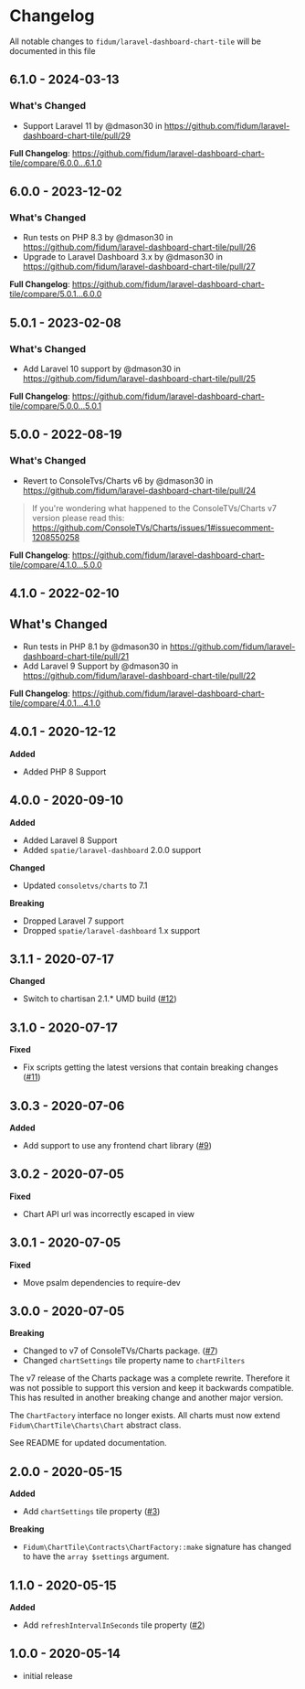 # Changelog

All notable changes to `fidum/laravel-dashboard-chart-tile` will be documented in this file

## 6.1.0 - 2024-03-13

### What's Changed

* Support Laravel 11 by @dmason30 in https://github.com/fidum/laravel-dashboard-chart-tile/pull/29

**Full Changelog**: https://github.com/fidum/laravel-dashboard-chart-tile/compare/6.0.0...6.1.0

## 6.0.0 - 2023-12-02

### What's Changed

* Run tests on PHP 8.3 by @dmason30 in https://github.com/fidum/laravel-dashboard-chart-tile/pull/26
* Upgrade to Laravel Dashboard 3.x by @dmason30 in https://github.com/fidum/laravel-dashboard-chart-tile/pull/27

**Full Changelog**: https://github.com/fidum/laravel-dashboard-chart-tile/compare/5.0.1...6.0.0

## 5.0.1 - 2023-02-08

### What's Changed

- Add Laravel 10 support by @dmason30 in https://github.com/fidum/laravel-dashboard-chart-tile/pull/25

**Full Changelog**: https://github.com/fidum/laravel-dashboard-chart-tile/compare/5.0.0...5.0.1

## 5.0.0 - 2022-08-19

### What's Changed

- Revert to ConsoleTvs/Charts v6 by @dmason30 in https://github.com/fidum/laravel-dashboard-chart-tile/pull/24

> If you're wondering what happened to the ConsoleTVs/Charts v7 version please read this: https://github.com/ConsoleTVs/Charts/issues/1#issuecomment-1208550258

**Full Changelog**: https://github.com/fidum/laravel-dashboard-chart-tile/compare/4.1.0...5.0.0

## 4.1.0 - 2022-02-10

## What's Changed

- Run tests in PHP 8.1 by @dmason30 in https://github.com/fidum/laravel-dashboard-chart-tile/pull/21
- Add Laravel 9 Support by @dmason30 in https://github.com/fidum/laravel-dashboard-chart-tile/pull/22

**Full Changelog**: https://github.com/fidum/laravel-dashboard-chart-tile/compare/4.0.1...4.1.0

## 4.0.1 - 2020-12-12

**Added**

- Added PHP 8 Support

## 4.0.0 - 2020-09-10

**Added**

- Added Laravel 8 Support
- Added `spatie/laravel-dashboard` 2.0.0 support

**Changed**

- Updated `consoletvs/charts` to 7.1

**Breaking**

- Dropped Laravel 7 support
- Dropped `spatie/laravel-dashboard` 1.x support

## 3.1.1 - 2020-07-17

**Changed**

- Switch to chartisan 2.1.* UMD build ([#12](https://github.com/fidum/laravel-dashboard-chart-tile/pull/12))

## 3.1.0 - 2020-07-17

**Fixed**

- Fix scripts getting the latest versions that contain breaking changes ([#11](https://github.com/fidum/laravel-dashboard-chart-tile/pull/11))

## 3.0.3 - 2020-07-06

**Added**

- Add support to use any frontend chart library ([#9](https://github.com/fidum/laravel-dashboard-chart-tile/pull/9))

## 3.0.2 - 2020-07-05

**Fixed**

- Chart API url was incorrectly escaped in view

## 3.0.1 - 2020-07-05

**Fixed**

- Move psalm dependencies to require-dev

## 3.0.0 - 2020-07-05

**Breaking**

- Changed to v7 of ConsoleTVs/Charts package. ([#7](https://github.com/fidum/laravel-dashboard-chart-tile/pull/7))
- Changed `chartSettings` tile property name to `chartFilters`

The v7 release of the Charts package was a complete rewrite. Therefore it was not possible to support this version and
keep it backwards compatible. This has resulted in another breaking change and another major version.

The `ChartFactory` interface no longer exists. All charts must now extend `Fidum\ChartTile\Charts\Chart` abstract class.

See README for updated documentation.

## 2.0.0 - 2020-05-15

**Added**

- Add `chartSettings` tile property ([#3](https://github.com/fidum/laravel-dashboard-chart-tile/pull/3))

**Breaking**

- `Fidum\ChartTile\Contracts\ChartFactory::make` signature has changed to have the `array $settings` argument.

## 1.1.0 - 2020-05-15

**Added**

- Add `refreshIntervalInSeconds` tile property ([#2](https://github.com/fidum/laravel-dashboard-chart-tile/pull/2))

## 1.0.0 - 2020-05-14

- initial release
